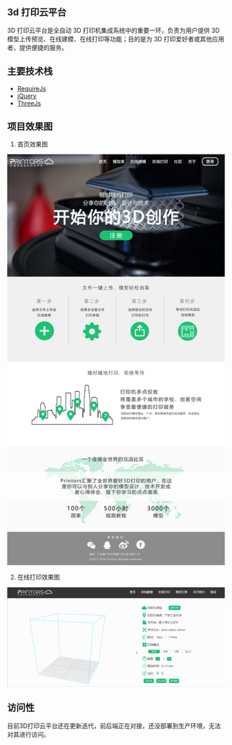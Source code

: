 ## 3d 打印云平台

3D 打印云平台是全自动 3D 打印机集成系统中的重要一环，负责为用户提供 3D 模型上传预览、在线建模、在线打印等功能；目的是为 3D 打印爱好者或其他应用者，提供便捷的服务。

## 主要技术栈

- [RequireJs](http://www.requirejs.cn/docs/start.html#get)
- [jQuery](https://www.jquery123.com/)
- [ThreeJs](https://threejs.org/)

## 项目效果图

1.  首页效果图

![首页效果图](./src/assets/images/layout.jpg "首页效果图")

2.  在线打印效果图

![在线打印效果图](./src/assets/images/preview.gif "在线打印效果图")

## 访问性
目前3D打印云平台还在更新迭代，前后端正在对接，还没部署到生产环境，无法对其进行访问。